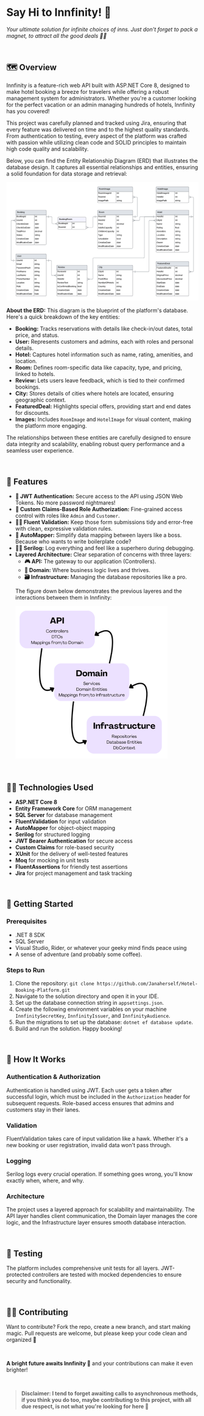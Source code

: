 # Say Hi to Innfinity! 🌌
  <p><em>Your ultimate solution for infinite choices of inns. Just don't forget to pack a magnet, to attract all the good deals 🤝🧲</em></p>

<br>

## 🗺 Overview
  <p>Innfinity is a feature-rich web API built with ASP.NET Core 8, designed to make hotel booking a breeze for travelers while offering a robust management system for administrators.    
    Whether you're a customer looking for the perfect vacation or an admin managing hundreds of hotels, Innfinity has you covered!</p>
  <p>This project was carefully planned and tracked using Jira, ensuring that every feature was delivered on time and to the highest quality standards.
    From authentication to testing, every aspect of the platform was crafted with passion while utilizing clean code and SOLID principles to maintain high code quality and scalability.</p>

  <p>Below, you can find the Entity Relationship Diagram (ERD) that illustrates the database design. It captures all essential relationships and entities, ensuring a solid foundation for   
    data storage and retrieval:</p>

  <img src="/images/HotelBookingPlatformERD.png" alt="Innfinity's ERD">

<br>

  <p><strong>About the ERD:</strong> This diagram is the blueprint of the platform's database. Here's a quick breakdown of the key entities:
    <ul>
      <li><strong>Booking:</strong> Tracks reservations with details like check-in/out dates, total price, and status.</li>
      <li><strong>User:</strong> Represents customers and admins, each with roles and personal details.</li>
      <li><strong>Hotel:</strong> Captures hotel information such as name, rating, amenities, and location.</li>
      <li><strong>Room:</strong> Defines room-specific data like capacity, type, and pricing, linked to hotels.</li>
      <li><strong>Review:</strong> Lets users leave feedback, which is tied to their confirmed bookings.</li>
      <li><strong>City:</strong> Stores details of cities where hotels are located, ensuring geographic context.</li>
      <li><strong>FeaturedDeal:</strong> Highlights special offers, providing start and end dates for discounts.</li>
      <li><strong>Images:</strong> Includes <code>RoomImage</code> and <code>HotelImage</code> for visual content, making the platform more engaging.</li>
    </ul>
  The relationships between these entities are carefully designed to ensure data integrity and scalability, enabling robust query performance and a seamless user experience.</p>
  
<br>

## 🌟 Features
  <ul>
    <li><strong>🔐 JWT Authentication:</strong> Secure access to the API using JSON Web Tokens. No more password nightmares!</li>
    <li><strong>🛃 Custom Claims-Based Role Authorization:</strong> Fine-grained access control with roles like <code>Admin</code> and <code>Customer</code>.</li>
    <li><strong>🕵️‍♀️ Fluent Validation:</strong> Keep those form submissions tidy and error-free with clean, expressive validation rules.</li>
    <li><strong>🔁 AutoMapper:</strong> Simplify data mapping between layers like a boss. Because who wants to write boilerplate code?</li>
    <li><strong>🦸‍♀️ Serilog:</strong> Log everything and feel like a superhero during debugging.</li>
    <li><strong>Layered Architecture:</strong> Clear separation of concerns with three layers:
      <ul>
        <li><strong>🎮 API:</strong> The gateway to our application (Controllers).</li>
        <li><strong>📐 Domain:</strong> Where business logic lives and thrives.</li>
        <li><strong>🗃 Infrastructure:</strong> Managing the database repositories like a pro.</li>
      </ul>
    </li>

   <p>The figure down below demonstrates the previous layeres and the interactions between them in Innfinity:</p>

   <img height="400px" src="/images/MyLayeredArchitecture.png" alt="Innfinity's Architecture">
 
  </ul>

<br> 

## 🤹‍♀️ Technologies Used</h2>
  <ul>
    <li><strong>ASP.NET Core 8</strong></li>
    <li><strong>Entity Framework Core</strong> for ORM management</li>
    <li><strong>SQL Server</strong> for database management</li>
    <li><strong>FluentValidation</strong> for input validation</li>
    <li><strong>AutoMapper</strong> for object-object mapping</li>
    <li><strong>Serilog</strong> for structured logging</li>
    <li><strong>JWT Bearer Authentication</strong> for secure access</li>
    <li><strong>Custom Claims</strong> for role-based security</li>
    <li><strong>XUnit</strong> for the delivery of well-tested features</li>
    <li><strong>Moq</strong> for mocking in unit tests</li>
    <li><strong>FluentAssertions</strong> for friendly test assertions</li>
    <li><strong>Jira</strong> for project management and task tracking</li>
  </ul>
  
<br>
  
## 🏁 Getting Started
  
  ### Prerequisites
    
   <ul>
     <li>.NET 8 SDK</li>
     <li>SQL Server</li>
     <li>Visual Studio, Rider, or whatever your geeky mind finds peace using</li>
     <li>A sense of adventure (and probably some coffee).</li>
   </ul>
  
 ### Steps to Run
   
   <ol>
     <li>Clone the repository: <code>git clone https://github.com/Janaherself/Hotel-Booking-Platform.git</code></li>
     <li>Navigate to the solution directory and open it in your IDE.</li>
     <li>Set up the database connection string in <code>appsettings.json</code>.</li>
     <li>Create the following environment variables on your machine <code>InnfinitySecretKey</code>, <code>InnfinityIssuer</code>, and <code>InnfinityAudience</code>.</li>
     <li>Run the migrations to set up the database: <code>dotnet ef database update</code>.</li>
     <li>Build and run the solution. Happy booking!</li>
   </ol>
   
<br>
   
## 🔬 How It Works

  ### Authentication & Authorization
   <p>Authentication is handled using JWT. Each user gets a token after successful login, which must be included in the <code>Authorization</code>
     header for subsequent requests. Role-based access ensures that admins and customers stay in their lanes.</p>
  
  ### Validation
   <p>FluentValidation takes care of input validation like a hawk. Whether it's a new booking or user registration, invalid data won't pass through.</p>
  
  ### Logging
   <p>Serilog logs every crucial operation. If something goes wrong, you'll know exactly when, where, and why.</p>
  
  ### Architecture
   <p>The project uses a layered approach for scalability and maintainability. The API layer handles client communication, the Domain layer manages the core logic,
     and the Infrastructure layer ensures smooth database interaction.</p>
     
<br>
               
 ## 📝 Testing
   <p>The platform includes comprehensive unit tests for all layers. JWT-protected controllers are tested with mocked dependencies to ensure security and functionality.</p>
    
<br>
          
## 👩‍💻 Contributing
  <p>Want to contribute? Fork the repo, create a new branch, and start making magic. Pull requests are welcome, but please keep your code clean and organized 🧹</p>

<br>

  <p><strong>A bright future awaits Innfinity 🚀</strong> and your contributions can make it even brighter!</p>  

<br>

> **<p><strong>Disclaimer:</strong> I tend to forget awaiting calls to asynchronous methods, if you think you do too, maybe contributing to this project, with all due respect, is not what you're looking for here 🥰</p>**
